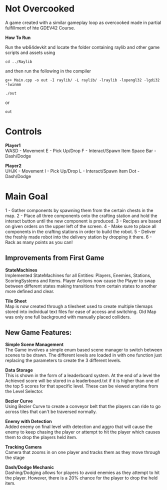 # Not Overcooked
A game created with a similar gameplay loop as overcooked made in partial fulfillment of hte GDEV42 Course. 

**How To Run** 

Run the wb64devkit and locate the folder containing raylib and other game scripts and assets using
```
cd ../Raylib
```
and then run the following in the compiler
```
g++ Main.cpp -o out -I raylib/ -L raylib/ -lraylib -lopengl32 -lgdi32 -lwinmm
```
```
./out
```
or
```
out
```

# Controls
**Player1**<br>
WASD - Movement
E - Pick Up/Drop
F - Interact/Spawn Item
Space Bar - Dash/Dodge

**Player2**<br>
UHJK - Movement
I - Pick Up/Drop
L - Interact/Spawn Item
Dot - Dash/Dodge

# Main Goal
1 - Gather components by spawning them from the certain chests in the map. 
2 - Place all three components onto the crafting station and hold the interact button until the new component is produced. 
3 - Recipes are based on given orders on the upper left of the screen. 
4 - Make sure to place all components in the crafting stations in order to build the robot. 
5 - Deliver the freshly made robot into the delivery station by dropping it there. 
6 - Rack as many points as you can!

## Improvements from First Game

**StateMachines**<br>
Implemented StateMachines for all Entities: Players, Enemies, Stations, ScoringSystems and Items. Player Actions now cause the Player 
to swap between different states making transitions from certain states to another more defined and clear.

**Tile Sheet**<br>
Map is now created through a tilesheet used to create multiple tilemaps stored into individual text files for ease of access and switching. Old Map was only one full background with manually placed colliders.

## New Game Features:

**Simple Scene Management**<br>
The Game involves a simple enum based scene manager to switch between scenes to be drawn. The different levels are loaded in with one function just replacing the parameters to create the 3 different levels.

**Data Storage**<br>
This is shown in the form of a leaderboard system. At the end of a level the Achieved score will be stored in a leaderboard.txt
if it is higher than one of the top 5 scores for that specific level. These can be viewed anytime from the Level Selector.

**Bezier Curve**<br>
Using Bezier Curve to create a conveyor belt that the players can ride to go across tiles that can't be traversed normally.

**Enemy with Detection**<br>
Added enemy on final level with detection and aggro that will cause the enemy to keep chasing the player or attempt to hit the player 
which causes them to drop the players held item.

**Tracking Camera**<br>
Camera that zooms in on one player and tracks them as they move through the stage

**Dash/Dodge Mechanic**<br>
Dashing/Dodging allows for players to avoid enemies as they attempt to hit the player. However, 
there is a 20% chance for the player to drop the held item. 
